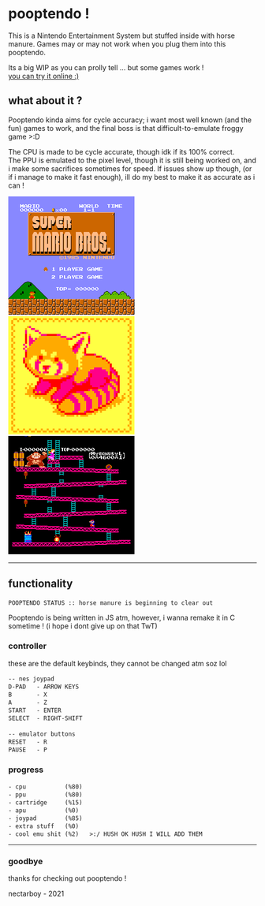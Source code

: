 # pooptendo !
This is a Nintendo Entertainment System but stuffed inside with horse manure.
Games may or may not work when you plug them into this pooptendo.

Its a big WIP as you can prolly tell ... but some games work !<br>
[you can try it online :)](https://nectarboy.github.io/nes)

## what about it ?
Pooptendo kinda aims for cycle accuracy; i want most well known (and the fun) games to work, and the final boss is that difficult-to-emulate froggy game >:D

The CPU is made to be cycle accurate, though idk if its 100% correct.<br>
The PPU is emulated to the pixel level, though it is still being worked on, and i make some sacrifices sometimes for speed.
If issues show up though, (or if i manage to make it fast enough), ill do my best to make it as accurate as i can !

![super fuckin mario](https://github.com/nectarboy/nes/blob/main/pics/Super_Mario_Bros/title.png?raw=true)
![red panda <3](https://github.com/nectarboy/nes/blob/main/pics/Homebrew/redpanda.png?raw=true)
![donkey fuck](https://github.com/nectarboy/nes/blob/main/pics/Donkey_Kong/donkey.png?raw=true)

---

## functionality
```
POOPTENDO STATUS :: horse manure is beginning to clear out
```

Pooptendo is being written in JS atm, however, i wanna remake it in C sometime !
(i hope i dont give up on that TwT)

### controller
these are the default keybinds, they cannot be changed atm soz lol
```
-- nes joypad
D-PAD   - ARROW KEYS
B       - X
A       - Z
START   - ENTER
SELECT  - RIGHT-SHIFT

-- emulator buttons
RESET   - R
PAUSE   - P

```

### progress
```
- cpu           (%80)
- ppu           (%80)
- cartridge     (%15)
- apu           (%0)
- joypad        (%85)
- extra stuff   (%0)
- cool emu shit (%2)   >:/ HUSH OK HUSH I WILL ADD THEM
```

---

### goodbye
thanks for checking out pooptendo !

nectarboy - 2021